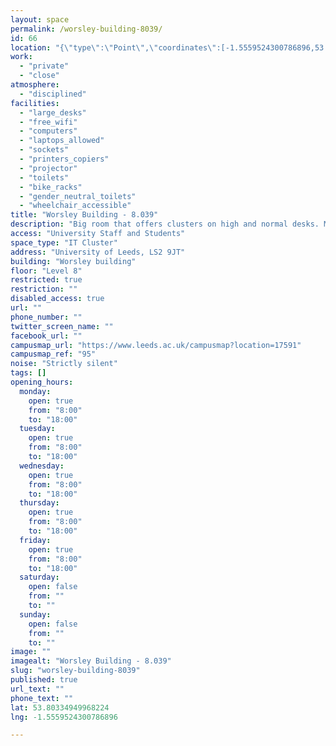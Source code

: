 ```yaml
---
layout: space
permalink: /worsley-building-8039/
id: 66
location: "{\"type\":\"Point\",\"coordinates\":[-1.5559524300786896,53.80334949968224]}"
work:
  - "private"
  - "close"
atmosphere:
  - "disciplined"
facilities:
  - "large_desks"
  - "free_wifi"
  - "computers"
  - "laptops_allowed"
  - "sockets"
  - "printers_copiers"
  - "projector"
  - "toilets"
  - "bike_racks"
  - "gender_neutral_toilets"
  - "wheelchair_accessible"
title: "Worsley Building - 8.039"
description: "Big room that offers clusters on high and normal desks. Modern and strictly silent environment. 51 seat capacity."
access: "University Staff and Students"
space_type: "IT Cluster"
address: "University of Leeds, LS2 9JT"
building: "Worsley building"
floor: "Level 8"
restricted: true
restriction: ""
disabled_access: true
url: ""
phone_number: ""
twitter_screen_name: ""
facebook_url: ""
campusmap_url: "https://www.leeds.ac.uk/campusmap?location=17591"
campusmap_ref: "95"
noise: "Strictly silent"
tags: []
opening_hours:
  monday:
    open: true
    from: "8:00"
    to: "18:00"
  tuesday:
    open: true
    from: "8:00"
    to: "18:00"
  wednesday:
    open: true
    from: "8:00"
    to: "18:00"
  thursday:
    open: true
    from: "8:00"
    to: "18:00"
  friday:
    open: true
    from: "8:00"
    to: "18:00"
  saturday:
    open: false
    from: ""
    to: ""
  sunday:
    open: false
    from: ""
    to: ""
image: ""
imagealt: "Worsley Building - 8.039"
slug: "worsley-building-8039"
published: true
url_text: ""
phone_text: ""
lat: 53.80334949968224
lng: -1.5559524300786896

---
```

